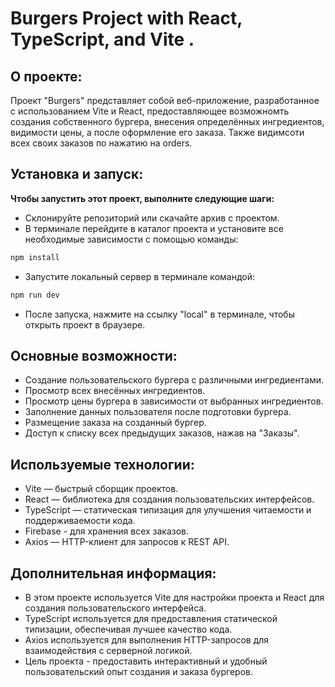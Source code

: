 # Burgers Project with React, TypeScript, and Vite .

## О проекте:

Проект "Burgers" представляет собой веб-приложение, разработанное с использованием Vite и React, предоставляющее возможномть создания
собственного бургера, внесения определённых ингредиентов, видимости цены, а после оформление его заказа.
Также видимсоти всех своих заказов по нажатию на orders.

## Установка и запуск:

**Чтобы запустить этот проект, выполните следующие шаги:**

- Склонируйте репозиторий или скачайте архив с проектом.
- В терминале перейдите в каталог проекта и установите все необходимые зависимости с помощью команды:

```js
npm install

```

- Запустите локальный сервер в терминале командой:

```js
npm run dev
```

- После запуска, нажмите на ссылку "local" в терминале, чтобы открыть проект в браузере.

## Основные возможности:

- Создание пользовательского бургера с различными ингредиентами.
- Просмотр всех внесённых ингредиентов.
- Просмотр цены бургера в зависимости от выбранных ингредиентов.
- Заполнение данных пользователя после подготовки бургера.
- Размещение заказа на созданный бургер.
- Доступ к списку всех предыдущих заказов, нажав на "Заказы".

## Используемые технологии:

- Vite — быстрый сборщик проектов.
- React — библиотека для создания пользовательских интерфейсов.
- TypeScript — статическая типизация для улучшения читаемости и поддерживаемости кода.
- Firebase - для хранения всех заказов.
- Axios — HTTP-клиент для запросов к REST API.

## Дополнительная информация:

- В этом проекте используется Vite для настройки проекта и React для создания пользовательского интерфейса.
- TypeScript используется для предоставления статической типизации, обеспечивая лучшее качество кода.
- Axios используется для выполнения HTTP-запросов для взаимодействия с серверной логикой.
- Цель проекта - предоставить интерактивный и удобный пользовательский опыт создания и заказа бургеров.
